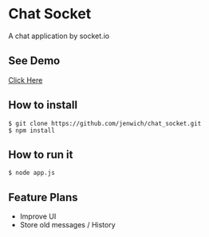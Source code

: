 # Chat Socket

A chat application by socket.io

## See Demo

[Click Here](http://jenwich.com:3000/)

## How to install

    $ git clone https://github.com/jenwich/chat_socket.git
    $ npm install

## How to run it

    $ node app.js

## Feature Plans

* Improve UI
* Store old messages / History
